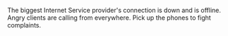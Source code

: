 The biggest Internet Service provider's connection is down and is offline. Angry clients are calling from everywhere. Pick up the phones to fight complaints.